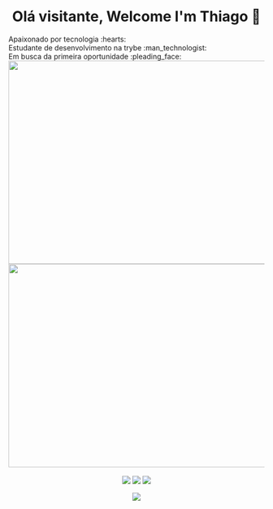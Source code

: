 <h1 align="center">Olá visitante, Welcome I'm Thiago 👋</h1>

<div align="left">
Apaixonado por tecnologia :hearts:	<br>
Estudante de desenvolvimento na trybe :man_technologist:	<br>
Em busca da primeira oportunidade :pleading_face:	<br>
</div>

<!-- GITHUB STATUS -->
<div align="center">
  <img height="400px" width="600px" src="https://github-readme-stats.vercel.app/api?username=ts-dart&show_icons=true&theme=dracula&include_all_commits=true&count_private=true"/>
  <img height="400px" width="600px" src="https://github-readme-stats.vercel.app/api/top-langs/?username=ts-dart&layout=compact&langs_count=7&theme=dracula"/>

  <!-- TEMAS: dark, radical, merko, gruvbox, tokyonight, onedark, cobalt, synthwave, highcontrast, dracula -->
</div>

<br>

<!-- REDES SOCIAIS -->
<div align="center">
  <a href="https://twitter.com/edusan_thiago target="_blank"><img src="https://img.shields.io/badge/Twitter-white?style=for-the-badge&logo=twitter&logoColor=#1A8CD8" target="_blank"></a>
  <a href="https://instagram.com/ts.dat" target="_blank"><img src="https://img.shields.io/badge/-Instagram-%23E4405F?style=for-the-badge&logo=instagram&logoColor=white" target="_blank"></a>
  <a href="https://www.linkedin.com/in/thiago-henrique-da-silva-souza-634162127/" target="_blank"><img src="https://img.shields.io/badge/-LinkedIn-%230077B5?style=for-the-badge&logo=linkedin&logoColor=white" target="_blank"></a>  
  
  ![](https://visitor-badge.glitch.me/badge?page_id=ts-dart)
</div>



